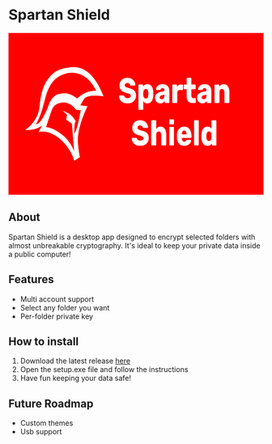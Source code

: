 # Spartan Shield
<img src="Assets/SpartanShield-GithubSocialPreview.png" height="320" width="640"/>

## About

Spartan Shield is a desktop app designed to encrypt selected folders with almost unbreakable cryptography. It's ideal to keep your private data inside a public computer!

## Features

* Multi account support
* Select any folder you want
* Per-folder private key

## How to install

1. Download the latest release [here](https://github.com/Agentew04/SpartanShield/releases/latest)
2. Open the setup.exe file and follow the instructions
3. Have fun keeping your data safe!

## Future Roadmap

* Custom themes
* Usb support
